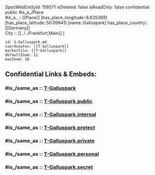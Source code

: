 ﻿---
location:
- 50.09941
- 8.635369
mapmarker: tram
mapzoom:
- 8
- 18
tags:
- geo/station/tram
type: Station
---

SpocWebEntityId: 156571
isDeleted: false
isReadOnly: false
confidential: public
#is_a_/Place  
#is_a_ :: [[Place]] 
[has_place_longitude::8.635369] 
[has_place_latitude::50.09941] 
[name::Galluspark] 
has_place_country:: [[Germany]]  
City :: [[../../Frankfurt,Main]] ] 


```leaflet
id: S-Galluspark.md
coordinates: [[T-Galluspark]] 
markerFile: [[T-Galluspark]] 
defaultZoom: 11 
maxZoom: 18
```


## Confidential Links & Embeds: 

### #is_/same_as :: [T-Galluspark](T-Galluspark.md) 

### #is_/same_as :: [T-Galluspark.public](/_public/Earth/Continent/Europe/Europe~Central/Germany/Germany~West/Hessen/counties~Hessen/Frankfurt~Main/Stations-FFM~T/T-Galluspark.public.md) 

### #is_/same_as :: [T-Galluspark.internal](/_internal/Earth/Continent/Europe/Europe~Central/Germany/Germany~West/Hessen/counties~Hessen/Frankfurt~Main/Stations-FFM~T/T-Galluspark.internal.md) 

### #is_/same_as :: [T-Galluspark.protect](/_protect/Earth/Continent/Europe/Europe~Central/Germany/Germany~West/Hessen/counties~Hessen/Frankfurt~Main/Stations-FFM~T/T-Galluspark.protect.md) 

### #is_/same_as :: [T-Galluspark.private](/_private/Earth/Continent/Europe/Europe~Central/Germany/Germany~West/Hessen/counties~Hessen/Frankfurt~Main/Stations-FFM~T/T-Galluspark.private.md) 

### #is_/same_as :: [T-Galluspark.personal](/_personal/Earth/Continent/Europe/Europe~Central/Germany/Germany~West/Hessen/counties~Hessen/Frankfurt~Main/Stations-FFM~T/T-Galluspark.personal.md) 

### #is_/same_as :: [T-Galluspark.secret](/_secret/Earth/Continent/Europe/Europe~Central/Germany/Germany~West/Hessen/counties~Hessen/Frankfurt~Main/Stations-FFM~T/T-Galluspark.secret.md)

